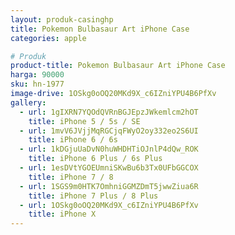 ```yaml
---
layout: produk-casinghp
title: Pokemon Bulbasaur Art iPhone Case
categories: apple

# Produk
product-title: Pokemon Bulbasaur Art iPhone Case
harga: 90000
sku: hn-1977
image-drive: 1OSkg0oOQ20MKd9X_c6IZniYPU4B6PfXv
gallery:
  - url: 1gIXRN7YQOdQVRnBGJEpzJWkemlcm2hOT
    title: iPhone 5 / 5s / SE
  - url: 1mvV6JVjjMqRGCjqFWyO2oy332eo2S6UI
    title: iPhone 6 / 6s
  - url: 1kDGjuUaDvN0huWHDHTiOJnlP4dQw_ROK
    title: iPhone 6 Plus / 6s Plus
  - url: 1esDVtYGOEUmniSKwBu6b3Tx0UFbGGCOX
    title: iPhone 7 / 8
  - url: 1SGS9m0HTK7OmhniGGMZDmT5jwwZiua6R
    title: iPhone 7 Plus / 8 Plus
  - url: 1OSkg0oOQ20MKd9X_c6IZniYPU4B6PfXv
    title: iPhone X
---
```

